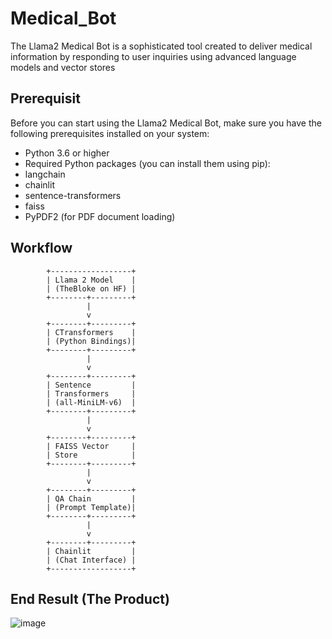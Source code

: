 # Medical_Bot
The Llama2 Medical Bot is a sophisticated tool created to deliver medical information by responding to user inquiries using advanced language models and vector stores

## Prerequisit
Before you can start using the Llama2 Medical Bot, make sure you have the following prerequisites installed on your system:

* Python 3.6 or higher
* Required Python packages (you can install them using pip):
* langchain
* chainlit
* sentence-transformers
* faiss
* PyPDF2 (for PDF document loading)

## Workflow

            +------------------+
            | Llama 2 Model    |
            | (TheBloke on HF) |
            +--------+---------+
                     |
                     v
            +--------+---------+
            | CTransformers    |
            | (Python Bindings)|
            +--------+---------+
                     |
                     v
            +--------+---------+
            | Sentence         |
            | Transformers     |
            | (all-MiniLM-v6)  |
            +--------+---------+
                     |
                     v
            +--------+---------+
            | FAISS Vector     |
            | Store            |
            +--------+---------+
                     |
                     v
            +--------+---------+
            | QA Chain         |
            | (Prompt Template)|
            +--------+---------+
                     |
                     v
            +--------+---------+
            | Chainlit         |
            | (Chat Interface) |
            +------------------+


## End Result (The Product)
![image](https://github.com/Tshar-k/Medical_Bot/assets/117516567/963e0019-eefd-4b02-b55b-d418f8090d73)

